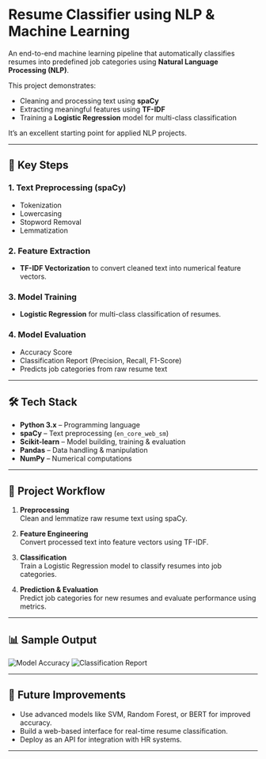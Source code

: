 # Resume Classifier using NLP & Machine Learning

An end-to-end machine learning pipeline that automatically classifies resumes into predefined job categories using **Natural Language Processing (NLP)**.

This project demonstrates:
- Cleaning and processing text using **spaCy**
- Extracting meaningful features using **TF-IDF**
- Training a **Logistic Regression** model for multi-class classification

It’s an excellent starting point for applied NLP projects.

---

## 🚀 Key Steps

### 1. Text Preprocessing (spaCy)
- Tokenization
- Lowercasing
- Stopword Removal
- Lemmatization

### 2. Feature Extraction
- **TF-IDF Vectorization** to convert cleaned text into numerical feature vectors.

### 3. Model Training
- **Logistic Regression** for multi-class classification of resumes.

### 4. Model Evaluation
- Accuracy Score
- Classification Report (Precision, Recall, F1-Score)
- Predicts job categories from raw resume text

---

## 🛠 Tech Stack

- **Python 3.x** – Programming language
- **spaCy** – Text preprocessing (`en_core_web_sm`)
- **Scikit-learn** – Model building, training & evaluation
- **Pandas** – Data handling & manipulation
- **NumPy** – Numerical computations

---

## 📂 Project Workflow

1. **Preprocessing**  
   Clean and lemmatize raw resume text using spaCy.

2. **Feature Engineering**  
   Convert processed text into feature vectors using TF-IDF.

3. **Classification**  
   Train a Logistic Regression model to classify resumes into job categories.

4. **Prediction & Evaluation**  
   Predict job categories for new resumes and evaluate performance using metrics.

---

## 📊 Sample Output

![Model Accuracy](https://github.com/user-attachments/assets/17f6e079-20f2-4c38-a8bc-96642d4911e0)
![Classification Report](https://github.com/user-attachments/assets/4887a66d-4dcf-4c7c-ad13-8eed32a92eee)

---

## 🔮 Future Improvements
- Use advanced models like SVM, Random Forest, or BERT for improved accuracy.
- Build a web-based interface for real-time resume classification.
- Deploy as an API for integration with HR systems.

---

